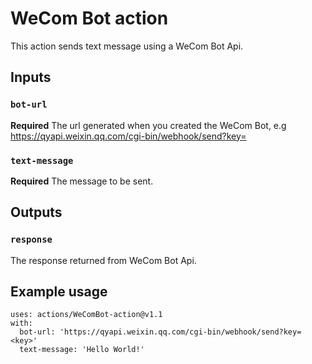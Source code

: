 # WeCom Bot action

This action sends text message using a WeCom Bot Api.
## Inputs

### `bot-url`

**Required** The url generated when you created the WeCom Bot, e.g https://qyapi.weixin.qq.com/cgi-bin/webhook/send?key=<key>

### `text-message`
**Required** The message to be sent.
## Outputs

### `response`

The response returned from WeCom Bot Api.

## Example usage
``` 
uses: actions/WeComBot-action@v1.1
with:
  bot-url: 'https://qyapi.weixin.qq.com/cgi-bin/webhook/send?key=<key>'
  text-message: 'Hello World!'
``` 